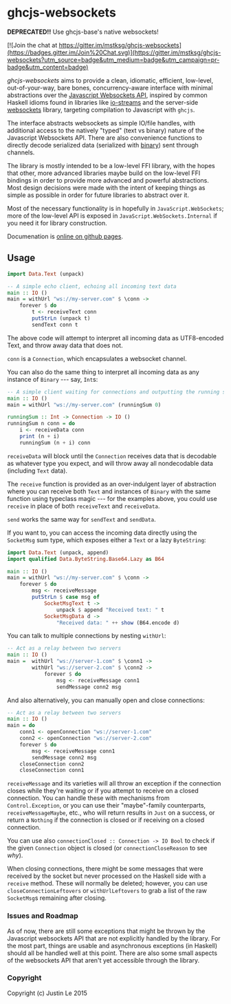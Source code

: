 ghcjs-websockets
================

**DEPRECATED!!** Use ghcjs-base's native websockets!

[![Join the chat at https://gitter.im/mstksg/ghcjs-websockets](https://badges.gitter.im/Join%20Chat.svg)](https://gitter.im/mstksg/ghcjs-websockets?utm_source=badge&utm_medium=badge&utm_campaign=pr-badge&utm_content=badge)

*ghcjs-websockets* aims to provide a clean, idiomatic, efficient, low-level,
out-of-your-way, bare bones, concurrency-aware interface with minimal
abstractions over the [Javascript Websockets API][jsapi], inspired by common
Haskell idioms found in libraries like [io-streams][] and the server-side
[websockets][] library, targeting compilation to Javascript with `ghcjs`.

The interface abstracts websockets as simple IO/file handles, with additional
access to the natively "typed" (text vs binary) nature of the Javascript
Websockets API.  There are also convenience functions to directly decode
serialized data (serialized with [binary][]) sent through channels.

The library is mostly intended to be a low-level FFI library, with the hopes
that other, more advanced libraries maybe build on the low-level FFI bindings
in order to provide more advanced and powerful abstractions.  Most design
decisions were made with the intent of keeping things as simple as possible in
order for future libraries to abstract over it.

Most of the necessary functionality is in hopefully in
`JavaScript.WebSockets`; more of the low-level API is exposed in
`JavaScript.WebSockets.Internal` if you need it for library construction.

Documenation is [online on github pages][documentation].

[jsapi]: http://www.w3.org/TR/websockets/
[io-streams]: http://hackage.haskell.org/package/io-streams
[websockets]: http://hackage.haskell.org/package/websockets
[binary]: http://hackage.haskell.org/package/binary
[documentation]: http://mstksg.github.io/ghcjs-websockets/JavaScript-WebSockets.html

Usage
-----

```haskell
import Data.Text (unpack)

-- A simple echo client, echoing all incoming text data
main :: IO ()
main = withUrl "ws://my-server.com" $ \conn ->
    forever $ do
        t <- receiveText conn
        putStrLn (unpack t)
        sendText conn t
```

The above code will attempt to interpret all incoming data as UTF8-encoded
Text, and throw away data that does not.

`conn` is a `Connection`, which encapsulates a websocket channel.

You can also do the same thing to interpret all incoming data as any instance
of `Binary` --- say, `Int`s:

```haskell
-- A simple client waiting for connections and outputting the running sum
main :: IO ()
main = withUrl "ws://my-server.com" (runningSum 0)

runningSum :: Int -> Connection -> IO ()
runningSum n conn = do
    i <- receiveData conn
    print (n + i)
    runningSum (n + i) conn
```

`receiveData` will block until the `Connection` receives data that is
decodable as whatever type you expect, and will throw away all nondecodable
data (including `Text` data).

The `receive` function is provided as an over-indulgent layer of abstraction
where you can receive both `Text` and instances of `Binary` with the same
function using typeclass magic --- for the examples above, you could use
`receive` in place of both `receiveText` and `receiveData`.

`send` works the same way for `sendText` and `sendData`.

If you want to, you can access the incoming data directly using the
`SocketMsg` sum type, which exposes either a `Text` or a lazy `ByteString`:

```haskell
import Data.Text (unpack, append)
import qualified Data.ByteString.Base64.Lazy as B64

main :: IO ()
main = withUrl "ws://my-server.com" $ \conn ->
    forever $ do
        msg <- receiveMessage
        putStrLn $ case msg of
            SocketMsgText t ->
                unpack $ append "Received text: " t
            SocketMsgData d ->
                "Received data: " ++ show (B64.encode d)
```

You can talk to multiple connections by nesting `withUrl`:

```haskell
-- Act as a relay between two servers
main :: IO ()
main =  withUrl "ws://server-1.com" $ \conn1 ->
        withUrl "ws://server-2.com" $ \conn2 ->
            forever $ do
                msg <- receiveMessage conn1
                sendMessage conn2 msg
```

And also alternatively, you can manually open and close connections:

```haskell
-- Act as a relay between two servers
main :: IO ()
main = do
    conn1 <- openConnection "ws://server-1.com"
    conn2 <- openConnection "ws://server-2.com"
    forever $ do
        msg <- receiveMessage conn1
        sendMessage conn2 msg
    closeConnection conn2
    closeConnection conn1
```

`receiveMessage` and its varieties will all throw an exception if the
connection closes while they're waiting or if you attempt to receive on a
closed connection.  You can handle these with mechanisms from
`Control.Exception`, or you can use their "maybe"-family counterparts,
`receiveMessageMaybe`, etc., who will return results in `Just` on a success,
or return a `Nothing` if the connection is closed or if receiving on a closed
connection.

You can use also `connectionClosed :: Connection -> IO Bool` to check if the
given `Connection` object is closed (or `connectionCloseReason` to see *why*).

When closing connections, there might be some messages that were received by
the socket but never processed on the Haskell side with a `receive` method.
These will normally be deleted; however, you can use
`closeConnectionLeftovers` or `withUrlLeftovers` to grab a list of the raw
`SocketMsg`s remaining after closing.

### Issues and Roadmap

As of now, there are still some exceptions that might be thrown by the
Javascript websockets API that are not explicitly handled by the library.  For
the most part, things are usable and asynchronous exceptions (in Haskell)
should all be handled well at this point.  There are also some small aspects
of the websockets API that aren't yet accessible through the library.

### Copyright

Copyright (c) Justin Le 2015


